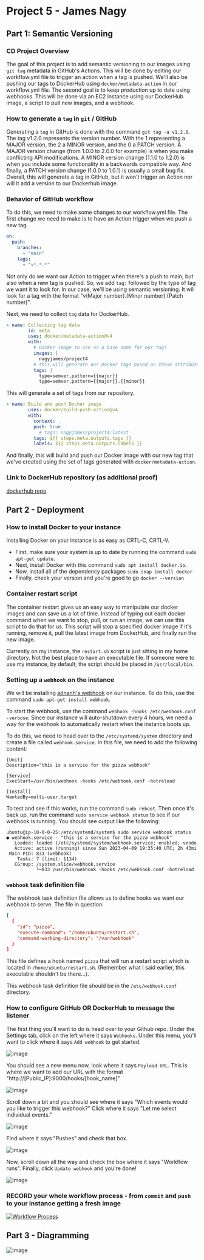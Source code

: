 # Project 5 - James Nagy

## Part 1: Semantic Versioning

### CD Project Overview

The goal of this project is to add semantic versioning to our images using `git tag` metadata in GitHub's Actions. This will be done by editing our workflow.yml file to trigger an action when a tag is pushed. We'll also be pushing our tags to DockerHub using `docker/metadata-action` in our workflow.yml file.  The second goal is to keep production up to date using webhooks. This will be done via an EC2 instance using our DockerHub image, a script to pull new images, and a webhook. 


### How to generate a `tag` in `git` / GitHub

Generating a `tag` in GitHub is done with the command `git tag -a v1.2.0`. The tag v1.2.0 represents the version number. With the 1 representing a MAJOR version, the 2 a MINOR version, and the 0 a PATCH version. A MAJOR version change (from 1.0.0 to 2.0.0 for example) is when you make conflicting API modifications. A MINOR version change (1.1.0 to 1.2.0) is when you include some functionality in a backwards compatible way. And finally, a PATCH version change (1.0.0 to 1.0.1) is usually a small bug fix. Overall, this will generate a tag in GitHub, but it won't trigger an Action nor will it add a version to our Dockerhub image. 


### Behavior of GitHub workflow

To do this, we need to make some changes to our workflow.yml file. The first change we need to make is to have an Action trigger when we push a new tag.

```yml
on:
  push:
    branches:
      - "main"
    tags:
      - "v*.*.*"
```
  
Not only do we want our Action to trigger when there's a push to main, but also when a new tag is pushed. So, we add `tag:` followed by the type of tag we want it to look for. In our case, we'll be using semantic versioning. It will look for a tag with the format "v(Major number).(Minor number).(Patch number)".

Next, we need to collect `tag` data for DockerHub. 

```yml
- name: Collecting tag data
        id: meta
        uses: docker/metadata-action@v4
        with:
          # Docker image to use as a base name for our tags
          images: |
            nagyjames/project4
          # this will generate our Docker tags based on these attributes
          tags: |
            type=semver,pattern={{major}}
            type=semver,pattern={{major}}.{{minor}}
```

  This will generate a set of tags from our repository. 

```yml
- name: Build and push Docker image
        uses: docker/build-push-action@v4
        with:
          context: .
          push: true
            # tags: nagyjames/project4:latest
          tags: ${{ steps.meta.outputs.tags }}
          labels: ${{ steps.meta.outputs.labels }} 
```

  And finally, this will build and push our Docker image with our new tag that we've created using the set of tags generated with `docker/metadata-action`.


### Link to DockerHub repository (as additional proof)
[dockerhub repo](https://hub.docker.com/repository/docker/nagyjames/project4/general)



## Part 2 - Deployment


### How to install Docker to your instance

Installing Docker on your instance is as easy as CRTL-C, CRTL-V.
* First, make sure your system is up to date by running the command `sudo apt-get update`.
* Next, install Docker with this command `sudo apt install docker.io`.
* Now, install all of the dependency packages `sudo snap install docker`
* Finally, check your version and you're good to go `docker --version`


### Container restart script

The container restart gives us an easy way to manipulate our docker images and can save us a lot of time. Instead of typing out each docker command when we want to stop, pull, or run an image, we can use this script to do that for us. This script will stop a specified docker image if it's running, remove it, pull the latest image from DockerHub, and finally run the new image. 

Currently on my instance, the `restart.sh` script is just sitting in my home directory. Not the best place to have an executable file. If someone were to use my instance, by default, the script should be placed in `/usr/local/bin`.


### Setting up a `webhook` on the instance

We will be installing [adnanh's webhook](https://github.com/adnanh/webhook) on our instance. To do this, use the command `sudo apt-get install webhook`. 

To start the webhook, use the command `webhook -hooks /etc/webhook.conf -verbose`. Since our instance will auto-shutdown every 4 hours, we need a way for the webhook to automatically restart when the instance boots up.

To do this, we need to head over to the `/etc/systemd/system` directory and create a file called `webhook.service`. In this file, we need to add the following content:

```service
[Unit]
Description="this is a service for the pizza webhook"

[Service]
ExecStart=/usr/bin/webhook -hooks /etc/webhook.conf -hotreload

[Install]
WantedBy=multi-user.target
```

To test and see if this works, run the command `sudo reboot`. Then once it's back up, run the command `sudo service webhook status` to see if our webhook is running. You should see output like the following:

```
ubuntu@ip-10-0-0-25:/etc/systemd/system$ sudo service webhook status
● webhook.service - "this is a service for the pizza webhook"
   Loaded: loaded (/etc/systemd/system/webhook.service; enabled; vendo
   Active: active (running) since Sun 2023-04-09 19:35:40 UTC; 2h 43mi
 Main PID: 833 (webhook)
    Tasks: 7 (limit: 1134)
   CGroup: /system.slice/webhook.service
           └─833 /usr/bin/webhook -hooks /etc/webhook.conf -hotreload
```


### `webhook` task definition file

The webhook task definition file allows us to define hooks we want our webhook to serve. The file in question:

```conf
[
  {
    "id": "pizza",
    "execute-command": "/home/ubuntu/restart.sh",
    "command-working-directory": "/var/webhook"
  }
]
```

This file defines a hook named `pizza` that will run a restart script which is located in `/home/ubuntu/restart.sh`. (Remember what I said earlier, this executable shouldn't be there...).

This webhook task definition file should be in the `/etc/webhook.conf` directory. 


### How to configure GitHub OR DockerHub to message the listener

The first thing you'll want to do is head over to your Github repo. Under the Settings tab, click on the left where it says `Webhooks`. Under this menu, you'll want to click where it says `Add webhook` to get started. 

![image](images/image1.png)

You should see a new menu now, look where it says `Payload URL`. This is where we want to add our URL with the format "http://[Public_IP]:9000/hooks/[hook_name]"

![image](images/image2.png)

Scroll down a bit and you should see where it says "Which events would you like to trigger this webhook?" Click where it says "Let me select individual events."

![image](images/image3.png)

Find where it says "Pushes" and check that box.

![image](images/image4.png)

Now, scroll down all the way and check the box where it says "Workflow runs". Finally, click `Update webhook` and you're done!

![image](images/image5.png) 

### RECORD your whole workflow process - from `commit` and `push` to your instance getting a fresh image

[![Workflow Process](https://img.youtube.com/vi/RioTDPDQaFU/0.jpg)](https://youtu.be/RioTDPDQaFU "Workflow Process")

## Part 3 - Diagramming
![image](images/diagram.png)
